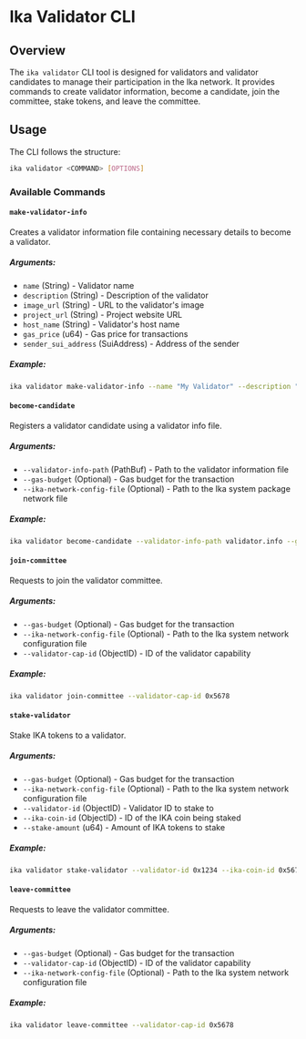 # Ika Validator CLI

## Overview

The `ika validator` CLI tool is designed for validators and validator candidates to manage their participation in the
Ika network. It provides commands to create validator information, become a candidate, join the committee, stake tokens,
and leave the committee.

## Usage

The CLI follows the structure:

```sh
ika validator <COMMAND> [OPTIONS]
```

### Available Commands

#### `make-validator-info`

Creates a validator information file containing necessary details to become a validator.

##### Arguments:

- `name` (String) - Validator name
- `description` (String) - Description of the validator
- `image_url` (String) - URL to the validator's image
- `project_url` (String) - Project website URL
- `host_name` (String) - Validator's host name
- `gas_price` (u64) - Gas price for transactions
- `sender_sui_address` (SuiAddress) - Address of the sender

##### Example:

```sh
ika validator make-validator-info --name "My Validator" --description "Secure and fast" --image_url "https://example.com/image.png" --project_url "https://example.com" --host_name "x.x.x.x" --gas_price 1000000 --sender_sui_address 0x1234...
```

#### `become-candidate`

Registers a validator candidate using a validator info file.

##### Arguments:

- `--validator-info-path` (PathBuf) - Path to the validator information file
- `--gas-budget` (Optional) - Gas budget for the transaction
- `--ika-network-config-file` (Optional) - Path to the Ika system package network file

##### Example:

```sh
ika validator become-candidate --validator-info-path validator.info --gas-budget 200000000
```

#### `join-committee`

Requests to join the validator committee.

##### Arguments:

- `--gas-budget` (Optional) - Gas budget for the transaction
- `--ika-network-config-file` (Optional) - Path to the Ika system network configuration file
- `--validator-cap-id` (ObjectID) - ID of the validator capability

##### Example:

```sh
ika validator join-committee --validator-cap-id 0x5678
```

#### `stake-validator`

Stake IKA tokens to a validator.

##### Arguments:

- `--gas-budget` (Optional) - Gas budget for the transaction
- `--ika-network-config-file` (Optional) - Path to the Ika system network configuration file
- `--validator-id` (ObjectID) - Validator ID to stake to
- `--ika-coin-id` (ObjectID) - ID of the IKA coin being staked
- `--stake-amount` (u64) - Amount of IKA tokens to stake

##### Example:

```sh
ika validator stake-validator --validator-id 0x1234 --ika-coin-id 0x5678 --stake-amount 1000000
```

#### `leave-committee`

Requests to leave the validator committee.

##### Arguments:

- `--gas-budget` (Optional) - Gas budget for the transaction
- `--validator-cap-id` (ObjectID) - ID of the validator capability
- `--ika-network-config-file` (Optional) - Path to the Ika system network configuration file

##### Example:

```sh
ika validator leave-committee --validator-cap-id 0x5678
```
